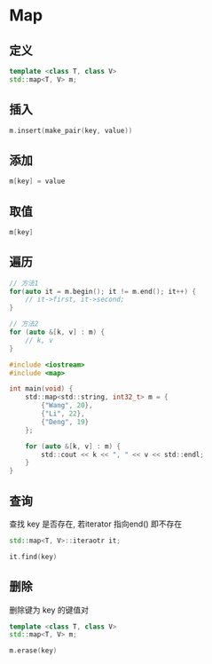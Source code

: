 <!--
 * @Description: 
 * @Version: 1.0
 * @Author: dmjcb
 * @Email:  
 * @Date: 2021-08-18 16:22:55
 * @LastEditors: dmjcb
 * @LastEditTime: 2024-07-06 20:44:32
-->

# Map

## 定义

```c++
template <class T, class V>
std::map<T, V> m;
```

## 插入

```c++
m.insert(make_pair(key, value))
```

## 添加

```c++
m[key] = value
```

## 取值

```c++
m[key]
```

## 遍历

```c++
// 方法1
for(auto it = m.begin(); it != m.end(); it++) {
    // it->first, it->second;
}

// 方法2
for (auto &[k, v] : m) {
    // k, v
}
```

```c
#include <iostream>
#include <map>

int main(void) {
    std::map<std::string, int32_t> m = {
        {"Wang", 20},
        {"Li", 22},
        {"Deng", 19}
    };

    for (auto &[k, v] : m) {
        std::cout << k << ", " << v << std::endl;
    }
}
```

## 查询

查找 key 是否存在, 若iterator 指向end() 即不存在

```c++
std::map<T, V>::iteraotr it;

it.find(key)
```

## 删除

删除键为 key 的键值对

```c++
template <class T, class V>
std::map<T, V> m;

m.erase(key)
```
